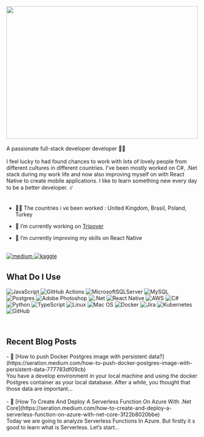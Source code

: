 <div align="center">
<img src="https://media.giphy.com/media/hgttC8kbDWYQU/giphy.gif" align="center" height="350" style="width: 100%" />
</div>  
  
<br/>    
<div align="left">
A passionate full-stack developer developer 👨‍💻 <br><br>
I feel lucky to had found chances to work with lots of lovely people from different cultures in different countries. I've been mostly worked on C#, .Net stack during my work life and now also improving myself on with React Native to create mobile applications. I like to learn something new every day to be a better developer. ☄️</div>  
<br/>

- 🧑‍💻  The countries i ve been worked : United Kingdom, Brasil, Poland, Turkey
  
- 🔭  I’m currently working on [Tripover](https://tripover.app)  

- 🎯  I’m currently improving my skills on React Native    
  
<br/>  

<div align="left">
<a href="https://medium.com/https://seration.medium.com/" target="_blank">
<img src=https://img.shields.io/badge/medium-%23292929.svg?&style=for-the-badge&logo=medium&logoColor=white alt=medium style="margin-bottom: 5px;" />
</a>
<a href="https://www.kaggle.com/https://www.kaggle.com/seration/code" target="_blank">
<img src=https://img.shields.io/badge/kaggle-%2344BAE8.svg?&style=for-the-badge&logo=kaggle&logoColor=white alt=kaggle style="margin-bottom: 5px;" />
</a>  
</div> 


## What Do I Use  

 
<div align="left">

![JavaScript](https://img.shields.io/badge/javascript-%23323330.svg?style=for-the-badge&logo=javascript&logoColor=%23F7DF1E)
![GitHub Actions](https://img.shields.io/badge/github%20actions-%232671E5.svg?style=for-the-badge&logo=githubactions&logoColor=white)
![MicrosoftSQLServer](https://img.shields.io/badge/Microsoft%20SQL%20Sever-CC2927?style=for-the-badge&logo=microsoft%20sql%20server&logoColor=white)
![MySQL](https://img.shields.io/badge/mysql-%2300f.svg?style=for-the-badge&logo=mysql&logoColor=white)
![Postgres](https://img.shields.io/badge/postgres-%23316192.svg?style=for-the-badge&logo=postgresql&logoColor=white)
![Adobe Photoshop](https://img.shields.io/badge/adobe%20photoshop-%2331A8FF.svg?style=for-the-badge&logo=adobe%20photoshop&logoColor=white)
![.Net](https://img.shields.io/badge/.NET-5C2D91?style=for-the-badge&logo=.net&logoColor=white)
![React Native](https://img.shields.io/badge/react_native-%2320232a.svg?style=for-the-badge&logo=react&logoColor=%2361DAFB)
![AWS](https://img.shields.io/badge/AWS-%23FF9900.svg?style=for-the-badge&logo=amazon-aws&logoColor=white)
![C#](https://img.shields.io/badge/c%23-%23239120.svg?style=for-the-badge&logo=c-sharp&logoColor=white)
![Python](https://img.shields.io/badge/python-3670A0?style=for-the-badge&logo=python&logoColor=ffdd54)
![TypeScript](https://img.shields.io/badge/typescript-%23007ACC.svg?style=for-the-badge&logo=typescript&logoColor=white)
![Linux](https://img.shields.io/badge/Linux-FCC624?style=for-the-badge&logo=linux&logoColor=black)
![Mac OS](https://img.shields.io/badge/mac%20os-000000?style=for-the-badge&logo=macos&logoColor=F0F0F0)
![Docker](https://img.shields.io/badge/docker-%230db7ed.svg?style=for-the-badge&logo=docker&logoColor=white)
![Jira](https://img.shields.io/badge/jira-%230A0FFF.svg?style=for-the-badge&logo=jira&logoColor=white)
![Kubernetes](https://img.shields.io/badge/kubernetes-%23326ce5.svg?style=for-the-badge&logo=kubernetes&logoColor=white)
![GitHub](https://img.shields.io/badge/github-%23121011.svg?style=for-the-badge&logo=github&logoColor=white)


<br/>  


## Recent Blog Posts  
<div align="left">
<!-- BLOG-POST-LIST:START -->  
- 🧬 [How to push Docker Postgres image with persistent data?](https://seration.medium.com/how-to-push-docker-postgres-image-with-persistent-data-777783df09cb)
<br>You have a develop environment in your local machine and using the docker Postgres container as your local database. After a while, you thought that those data are important... 
<br/> <br/> 
- 📡 [How To Create And Deploy A Serverless Function On Azure With .Net Core](https://seration.medium.com/how-to-create-and-deploy-a-serverless-function-on-azure-with-net-core-3f22b8020bbe) <br> Today we are going to analyze Serverless Functions In Azure. But firstly it s good to learn what is Serverless. Let’s start... 
<!-- BLOG-POST-LIST:END -->  
</div> 
 

